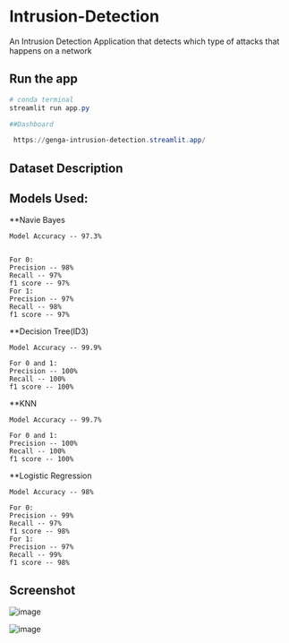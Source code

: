 # Intrusion-Detection

An Intrusion Detection Application that detects which type of attacks that happens on a network

## Run the app

```Powershell
# conda terminal
streamlit run app.py

##Dashboard

 https://genga-intrusion-detection.streamlit.app/

```


## Dataset Description


## Models Used:

**Navie Bayes
    
    Model Accuracy -- 97.3%
    
    
    For 0:                           
    Precision -- 98%
    Recall -- 97%
    f1 score -- 97%
    For 1:                           
    Precision -- 97%
    Recall -- 98%
    f1 score -- 97%

**Decision Tree(ID3)
    
    Model Accuracy -- 99.9%
    
    For 0 and 1:
    Precision -- 100%
    Recall -- 100%
    f1 score -- 100%

**KNN
    
    Model Accuracy -- 99.7%
    
    For 0 and 1:
    Precision -- 100%
    Recall -- 100%
    f1 score -- 100%
    
**Logistic Regression
    
    Model Accuracy -- 98%
    
    For 0:                           
    Precision -- 99%
    Recall -- 97%
    f1 score -- 98%
    For 1:                           
    Precision -- 97%
    Recall -- 99%
    f1 score -- 98%



## Screenshot

![image](https://user-images.githubusercontent.com/82211151/213107450-a4aaa8ec-59a3-4a0c-b3d9-8ef115f42398.png)

![image](https://user-images.githubusercontent.com/82211151/213107515-05567f66-22c5-4cf7-beff-03f3adec0388.png)





